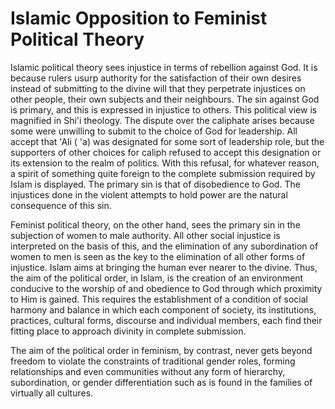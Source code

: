 Islamic Opposition to Feminist Political Theory
===============================================

Islamic political theory sees injustice in terms of rebellion against
God. It is because rulers usurp authority for the satisfaction of their
own desires instead of submitting to the divine will that they
perpetrate injustices on other people, their own subjects and their
neighbours. The sin against God is primary, and this is expressed in
injustice to others. This political view is magnified in Shi'i theology.
The dispute over the caliphate arises because some were unwilling to
submit to the choice of God for leadership. All accept that 'Ali ( 'a)
was designated for some sort of leadership role, but the supporters of
other choices for caliph refused to accept this designation or its
extension to the realm of politics. With this refusal, for whatever
reason, a spirit of something quite foreign to the complete submission
required by Islam is displayed. The primary sin is that of disobedience
to God. The injustices done in the violent attempts to hold power are
the natural consequence of this sin.

Feminist political theory, on the other hand, sees the primary sin in
the subjection of women to male authority. All other social injustice is
interpreted on the basis of this, and the elimination of any
subordination of women to men is seen as the key to the elimination of
all other forms of injustice. Islam aims at bringing the human ever
nearer to the divine. Thus, the aim of the political order, in Islam, is
the creation of an environment conducive to the worship of and obedience
to God through which proximity to Him is gained. This requires the
establishment of a condition of social harmony and balance in which each
component of society, its institutions, practices, cultural forms,
discourse and individual members, each find their fitting place to
approach divinity in complete submission.

The aim of the political order in feminism, by contrast, never gets
beyond freedom to violate the constraints of traditional gender roles,
forming relationships and even communities without any form of
hierarchy, subordination, or gender differentiation such as is found in
the families of virtually all cultures.


